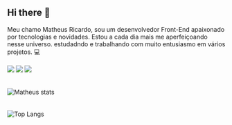 ## Hi there 👋

<!--
**matheusrcs25/matheusrcs25** is a ✨ _special_ ✨ repository because its `README.md` (this file) appears on your GitHub profile.

Here are some ideas to get you started:

- 🔭 I’m currently working on ...
- 🌱 I’m currently learning ...
- 👯 I’m looking to collaborate on ...
- 🤔 I’m looking for help with ...
- 💬 Ask me about ...
- 📫 How to reach me: ...
- 😄 Pronouns: ...
- ⚡ Fun fact: ...
-->

Meu chamo Matheus Ricardo, sou um desenvolvedor Front-End apaixonado por tecnologias e novidades. Estou a cada dia mais me aperfeiçoando nesse universo. estudadndo e trabalhando com muito entusiasmo em vários projetos. 💻
<br>
<br>
<img src="https://img.shields.io/badge/HTML5-E34F26?style=for-the-badge&logo=html5&logoColor=white"/>
<img src="https://img.shields.io/badge/CSS3-1572B6?style=for-the-badge&logo=css3&logoColor=white"/>
<img src="https://img.shields.io/badge/JavaScript-F7DF1E?style=for-the-badge&logo=javascript&logoColor=black"/>
<br>
<br>
<br>
![Matheus stats](https://github-readme-stats.vercel.app/api?username=matheusrcs25&show_icons=true&theme=transparent)
<br>
<br>
<br>
![Top Langs](https://github-readme-stats.vercel.app/api/top-langs/?username=matheusrcs25&layout=compact)
